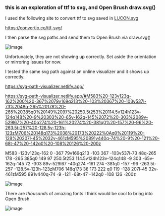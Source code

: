 ### this is an exploration of ttf to svg, and Open Brush draw.svg()

I used the following site to convert ttf to svg saved in [LUCON.svg](LUCON.svg)

https://convertio.co/ttf-svg/

I then parse the svg paths and send them to Open Brush via draw.svg()

![image](https://github.com/dwillington/open-brush/assets/8038214/3ce6b034-d71b-4f0a-bb20-a073cd9ba41d)

Unfortunately, they are not showing up correctly. Set aside the orientation or mirroring issues for now.

I tested the same svg path against an online visualizer and it shows up correctly.

https://svg-path-visualizer.netlify.app/

https://svg-path-visualizer.netlify.app/#M583%20-123v123q-162%200%20-367%2079v169q213%20-103%20367%20-103v537l-73%2048q-265%20178%20-265%20385q0%20149%2097%20250.5t253%20114.5v124h123v-124q148%20-9%20303%20-65v-162q-145%2072%20-303%2089v-529l67%20-40q274%20-161%20274%20-381q0%20-157%20-96%20-263.5t-257%20-128.5v-123h-123zM706%20148q173%2038%20173%20222%0Aq0%20119%20-128%20207l-45%2032v-461zM595%20891v440q-74%20-9%20-121%20-68t-47%20-142q0%20-108%20126%20-200z

M583 -123v123q-162 0 -367 79v169q213 -103 367 -103v537l-73 48q-265 178 -265 385q0 149 97 250.5t253 114.5v124h123v-124q148 -9 303 -65v-162q-145 72 -303 89v-529l67 -40q274 -161 274 -381q0 -157 -96 -263.5t-257 -128.5v-123h-123zM706 148q173 38 173 222
q0 119 -128 207l-45 32v-461zM595 891v440q-74 -9 -121 -68t-47 -142q0 -108 126 -200z

![image](https://github.com/dwillington/open-brush/assets/8038214/cb8f4d84-4b40-4237-b202-a1b7960cc74e)


There are _thousands_ of amazing fonts I think would be cool to bring into Open Brush.

![image](https://github.com/dwillington/open-brush/assets/8038214/4d7ee655-e06f-4b6a-8117-0449bc7147ff)


